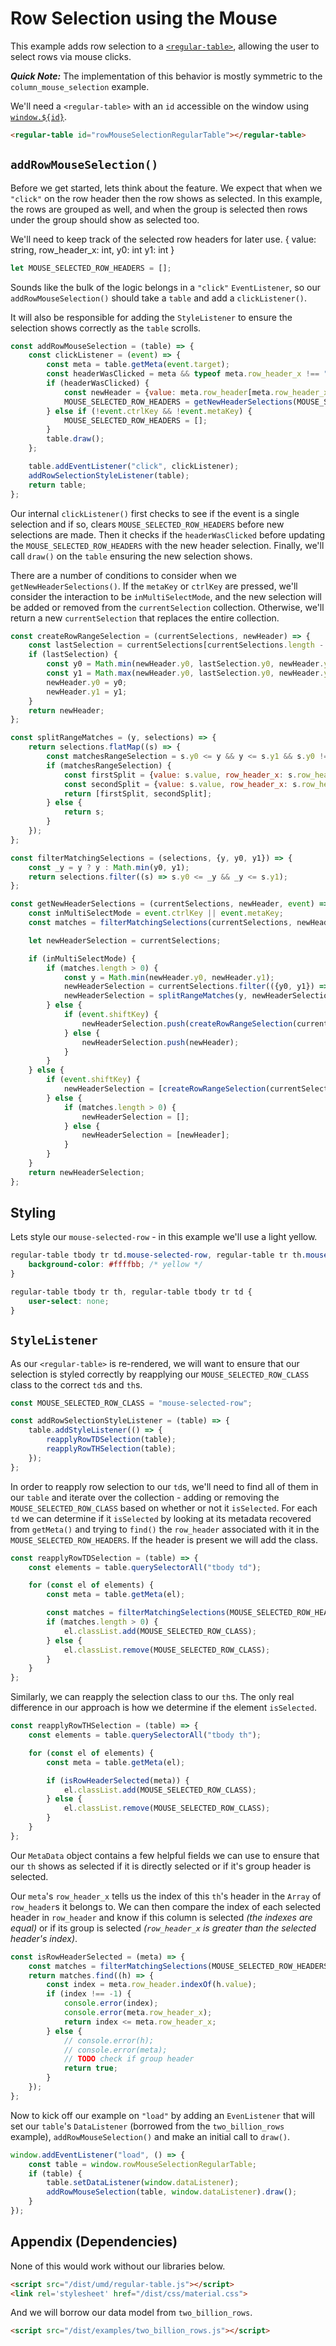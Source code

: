 # Row Selection using the Mouse

This example adds row selection to a [`<regular-table>`](https://github.com/jpmorganchase/regular-table),
allowing the user to select rows via mouse clicks.

**_Quick Note:_** The implementation of this behavior is mostly symmetric to the `column_mouse_selection` example.

We'll need a `<regular-table>` with an `id` accessible on the window using [`window.${id}`](https://stackoverflow.com/questions/18713272/why-do-dom-elements-exist-as-properties-on-the-window-object).

```html
<regular-table id="rowMouseSelectionRegularTable"></regular-table>
```
## `addRowMouseSelection()`
Before we get started, lets think about the feature. We expect that when we `"click"`
on the row header then the row shows as selected.
In this example, the rows are grouped as well, and when the
group is selected then rows under the group should show as selected too.

We'll need to keep track of the selected row headers for later use.
{
    value: string,
    row_header_x: int,
    y0: int
    y1: int
}
```javascript
let MOUSE_SELECTED_ROW_HEADERS = [];
```
Sounds like the bulk of the logic belongs in a `"click"` `EventListener`, so our
`addRowMouseSelection()` should take a `table` and add a `clickListener()`. 

It will also be responsible for adding the `StyleListener` to ensure the selection
shows correctly as the `table` scrolls.
```javascript
const addRowMouseSelection = (table) => {
    const clickListener = (event) => {
        const meta = table.getMeta(event.target);
        const headerWasClicked = meta && typeof meta.row_header_x !== "undefined" && meta.row_header;
        if (headerWasClicked) {
            const newHeader = {value: meta.row_header[meta.row_header_x], row_header_x: meta.row_header_x, y0: meta.y, y1: meta.y};
            MOUSE_SELECTED_ROW_HEADERS = getNewHeaderSelections(MOUSE_SELECTED_ROW_HEADERS, newHeader, event);
        } else if (!event.ctrlKey && !event.metaKey) {
            MOUSE_SELECTED_ROW_HEADERS = [];
        }
        table.draw();
    };

    table.addEventListener("click", clickListener);
    addRowSelectionStyleListener(table);
    return table;
};
```
Our internal `clickListener()` first checks to see if the event is a single selection
and if so, clears `MOUSE_SELECTED_ROW_HEADERS` before new selections are made.
Then it checks if the `headerWasClicked` before updating the `MOUSE_SELECTED_ROW_HEADERS`
with the new header selection. Finally, we'll call `draw()` on the `table` ensuring
the new selection shows.

There are a number of conditions to consider when we `getNewHeaderSelections()`.
If the `metaKey` or `ctrlKey` are pressed, we'll consider the interaction to be
`inMultiSelectMode`, and the new selection will be added or removed from the `currentSelection`
collection. Otherwise, we'll return a new `currentSelection` that replaces the entire
collection.
```javascript
const createRowRangeSelection = (currentSelections, newHeader) => {
    const lastSelection = currentSelections[currentSelections.length - 1];
    if (lastSelection) {
        const y0 = Math.min(newHeader.y0, lastSelection.y0, newHeader.y1, lastSelection.y1);
        const y1 = Math.max(newHeader.y0, lastSelection.y0, newHeader.y1, lastSelection.y1);
        newHeader.y0 = y0;
        newHeader.y1 = y1;
    }
    return newHeader;
};

const splitRangeMatches = (y, selections) => {
    return selections.flatMap((s) => {
        const matchesRangeSelection = s.y0 <= y && y <= s.y1 && s.y0 !== s.y1;
        if (matchesRangeSelection) {
            const firstSplit = {value: s.value, row_header_x: s.row_header_x, y0: s.y0, y1: y - 1};
            const secondSplit = {value: s.value, row_header_x: s.row_header_x, y0: y + 1, y1: s.y1};
            return [firstSplit, secondSplit];
        } else {
            return s;
        }
    });
};

const filterMatchingSelections = (selections, {y, y0, y1}) => {
    const _y = y ? y : Math.min(y0, y1);
    return selections.filter((s) => s.y0 <= _y && _y <= s.y1);
};

const getNewHeaderSelections = (currentSelections, newHeader, event) => {
    const inMultiSelectMode = event.ctrlKey || event.metaKey;
    const matches = filterMatchingSelections(currentSelections, newHeader);

    let newHeaderSelection = currentSelections;

    if (inMultiSelectMode) {
        if (matches.length > 0) {
            const y = Math.min(newHeader.y0, newHeader.y1);
            newHeaderSelection = currentSelections.filter(({y0, y1}) => !(y0 == y && y == y1));
            newHeaderSelection = splitRangeMatches(y, newHeaderSelection);
        } else {
            if (event.shiftKey) {
                newHeaderSelection.push(createRowRangeSelection(currentSelections, newHeader));
            } else {
                newHeaderSelection.push(newHeader);
            }
        }
    } else {
        if (event.shiftKey) {
            newHeaderSelection = [createRowRangeSelection(currentSelections, newHeader)];
        } else {
            if (matches.length > 0) {
                newHeaderSelection = [];
            } else {
                newHeaderSelection = [newHeader];
            }
        }
    }
    return newHeaderSelection;
};
```
## Styling
Lets style our `mouse-selected-row` - in this example we'll use a light yellow.
```css
regular-table tbody tr td.mouse-selected-row, regular-table tr th.mouse-selected-row {
    background-color: #ffffbb; /* yellow */
}

regular-table tbody tr th, regular-table tbody tr td {
    user-select: none;
}
```

## `StyleListener`
As our `<regular-table>` is re-rendered, we will want to ensure that our selection
is styled correctly by reapplying our `MOUSE_SELECTED_ROW_CLASS` class to the correct
`td`s and `th`s.
```javascript
const MOUSE_SELECTED_ROW_CLASS = "mouse-selected-row";

const addRowSelectionStyleListener = (table) => {
    table.addStyleListener(() => {
        reapplyRowTDSelection(table);
        reapplyRowTHSelection(table);
    });
};
```
In order to reapply row selection to our `td`s, we'll need to find all of them in
our `table` and iterate over the collection - adding or removing the `MOUSE_SELECTED_ROW_CLASS`
based on whether or not it `isSelected`. For each `td` we can determine if it `isSelected`
by looking at its metadata recovered from `getMeta()` and trying to `find()` the
`row_header` associated with it in the `MOUSE_SELECTED_ROW_HEADERS`. If the header
is present we will add the class.
```javascript
const reapplyRowTDSelection = (table) => {
    const elements = table.querySelectorAll("tbody td");

    for (const el of elements) {
        const meta = table.getMeta(el);

        const matches = filterMatchingSelections(MOUSE_SELECTED_ROW_HEADERS, meta);
        if (matches.length > 0) {
            el.classList.add(MOUSE_SELECTED_ROW_CLASS);
        } else {
            el.classList.remove(MOUSE_SELECTED_ROW_CLASS);
        }
    }
};
```
Similarly, we can reapply the selection class to our `th`s. The only real difference
in our approach is how we determine if the element `isSelected`.
```javascript
const reapplyRowTHSelection = (table) => {
    const elements = table.querySelectorAll("tbody th");

    for (const el of elements) {
        const meta = table.getMeta(el);

        if (isRowHeaderSelected(meta)) {
            el.classList.add(MOUSE_SELECTED_ROW_CLASS);
        } else {
            el.classList.remove(MOUSE_SELECTED_ROW_CLASS);
        }
    }
};
```
Our `MetaData` object contains a few helpful fields we can use to ensure that our
`th` shows as selected if it is directly selected or if it's group header is selected.

Our `meta`'s `row_header_x` tells us the index of this `th`'s header in the `Array`
of `row_header`s it belongs to. We can then compare the index of each selected
header in `row_header` and know if this column is selected _(the indexes are equal)_
or if its group is selected  _(`row_header_x` is greater than the selected header's
index)_.
```javascript
const isRowHeaderSelected = (meta) => {
    const matches = filterMatchingSelections(MOUSE_SELECTED_ROW_HEADERS, meta);
    return matches.find((h) => {
        const index = meta.row_header.indexOf(h.value);
        if (index !== -1) {
            console.error(index);
            console.error(meta.row_header_x);
            return index <= meta.row_header_x;
        } else {
            // console.error(h);
            // console.error(meta);
            // TODO check if group header
            return true;
        }
    });
};
```
Now to kick off our example on `"load"` by adding an `EvenListener` that will set
our `table`'s `DataListener` (borrowed from the `two_billion_rows` example),
`addRowMouseSelection()` and make an initial call to `draw()`.
```javascript
window.addEventListener("load", () => {
    const table = window.rowMouseSelectionRegularTable;
    if (table) {
        table.setDataListener(window.dataListener);
        addRowMouseSelection(table, window.dataListener).draw();
    }
});
```

## Appendix (Dependencies)

None of this would work without our libraries below.

```html
<script src="/dist/umd/regular-table.js"></script>
<link rel='stylesheet' href="/dist/css/material.css">
```

And we will borrow our data model from `two_billion_rows`.

```html
<script src="/dist/examples/two_billion_rows.js"></script>
```
